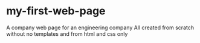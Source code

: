 # my-first-web-page
A company web page for an engineering company
All created from scratch without no templates and from html and css only
